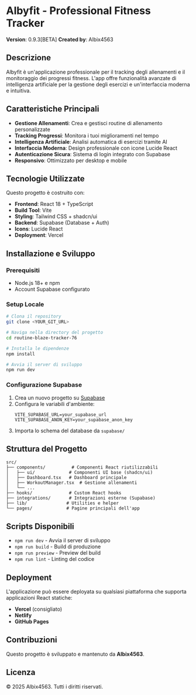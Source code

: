 # Albyfit - Professional Fitness Tracker

**Version**: 0.9.3[BETA]
**Created by**: Albix4563

## Descrizione

Albyfit è un'applicazione professionale per il tracking degli allenamenti e il monitoraggio dei progressi fitness. L'app offre funzionalità avanzate di intelligenza artificiale per la gestione degli esercizi e un'interfaccia moderna e intuitiva.

## Caratteristiche Principali

- **Gestione Allenamenti**: Crea e gestisci routine di allenamento personalizzate
- **Tracking Progressi**: Monitora i tuoi miglioramenti nel tempo
- **Intelligenza Artificiale**: Analisi automatica di esercizi tramite AI
- **Interfaccia Moderna**: Design professionale con icone Lucide React
- **Autenticazione Sicura**: Sistema di login integrato con Supabase
- **Responsivo**: Ottimizzato per desktop e mobile

## Tecnologie Utilizzate

Questo progetto è costruito con:

- **Frontend**: React 18 + TypeScript
- **Build Tool**: Vite
- **Styling**: Tailwind CSS + shadcn/ui
- **Backend**: Supabase (Database + Auth)
- **Icons**: Lucide React
- **Deployment**: Vercel

## Installazione e Sviluppo

### Prerequisiti
- Node.js 18+ e npm
- Account Supabase configurato

### Setup Locale

```sh
# Clona il repository
git clone <YOUR_GIT_URL>

# Naviga nella directory del progetto
cd routine-blaze-tracker-76

# Installa le dipendenze
npm install

# Avvia il server di sviluppo
npm run dev
```

### Configurazione Supabase

1. Crea un nuovo progetto su [Supabase](https://supabase.com)
2. Configura le variabili d'ambiente:
   ```env
   VITE_SUPABASE_URL=your_supabase_url
   VITE_SUPABASE_ANON_KEY=your_supabase_anon_key
   ```
3. Importa lo schema del database da `supabase/`

## Struttura del Progetto

```
src/
├── components/          # Componenti React riutilizzabili
│   ├── ui/             # Componenti UI base (shadcn/ui)
│   ├── Dashboard.tsx   # Dashboard principale
│   ├── WorkoutManager.tsx  # Gestione allenamenti
│   └── ...
├── hooks/              # Custom React hooks
├── integrations/       # Integrazioni esterne (Supabase)
├── lib/               # Utilities e helper
└── pages/             # Pagine principali dell'app
```

## Scripts Disponibili

- `npm run dev` - Avvia il server di sviluppo
- `npm run build` - Build di produzione
- `npm run preview` - Preview del build
- `npm run lint` - Linting del codice

## Deployment

L'applicazione può essere deployata su qualsiasi piattaforma che supporta applicazioni React statiche:

- **Vercel** (consigliato)
- **Netlify**
- **GitHub Pages**

## Contribuzioni

Questo progetto è sviluppato e mantenuto da **Albix4563**.

## Licenza

© 2025 Albix4563. Tutti i diritti riservati.